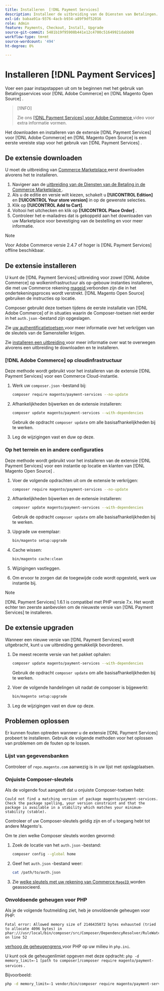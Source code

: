 ```yaml
---
title: Installeren  [!DNL Payment Services]
description: Installeer de uitbreiding van de Diensten van Betalingen.
exl-id: babaa91a-9376-4acb-b934-a89f9df52016
role: Admin
feature: Payments, Checkout, Install, Upgrade
source-git-commit: 5481b19f95908b441e12c4700c51649921dabb08
workflow-type: tm+mt
source-wordcount: '494'
ht-degree: 0%

---
```


# Installeren [!DNL Payment Services]

Voer een paar instapstappen uit om te beginnen met het gebruik van Betalingsservices voor [!DNL Adobe Commerce] en [!DNL Magento Open Source] .

>[!INFO]
>
> Zie ons [  [!DNL Payment Services]  voor Adobe Commerce ](https://experienceleague.adobe.com/en/docs/commerce-learn/tutorials/admin/adobe-commerce-services/configure-adobe-payment-services) video voor extra informatie vormen.

Het downloaden en installeren van de extensie [!DNL Payment Services] voor [!DNL Adobe Commerce] en [!DNL Magento Open Source] is een eerste vereiste stap voor het gebruik van [!DNL Payment Services] .

## De extensie downloaden

U moet de uitbreiding van [ Commerce Marketplace ](https://experienceleague.adobe.com/docs/commerce-admin/start/resources/commerce-marketplace.html) eerst downloaden alvorens het te installeren.

1. Navigeer aan de [ uitbreiding van de Diensten van de Betaling in de Commerce Marketplace ](https://commercemarketplace.adobe.com/magento-payment-services.html).
1. Als u de editie en versie wilt kiezen, schakelt u **[!UICONTROL Edition]** en **[!UICONTROL Your store version]** in op de gewenste selecties.
1. Klik op **[!UICONTROL Add to Cart]**.
1. Voltooi het uitchecken en klik op **[!UICONTROL Place Order]** .
1. Controleer het e-mailadres dat is gekoppeld aan het downloaden van uw Marketplace voor bevestiging van de bestelling en voor meer informatie.

>[!NOTE]
>
> Voor Adobe Commerce versie 2.4.7 of hoger is [!DNL Payment Services] offline beschikbaar.

## De extensie installeren

U kunt de [!DNL Payment Services] uitbreiding voor zowel [!DNL Adobe Commerce] op wolkeninfrastructuur als op-gebouw instanties installeren, die met uw Commerce rekening [ mageid ](https://developer.adobe.com/commerce/marketplace/guides/sellers/profile-information/#access-keys) verbonden zijn die in het ondertekeningsproces wordt verstrekt.
[!DNL Magento Open Source] gebruiken de instructies op locatie.

Composer gebruikt deze toetsen tijdens de eerste installatie van [!DNL Adobe Commerce] of in situaties waarin de Composer-toetsen niet eerder in het `auth.json` -bestand zijn opgeslagen.

Zie [ uw authentificatietoetsen ](https://devdocs.magento.com/guides/v2.4/install-gde/prereq/connect-auth.html) voor meer informatie over het verkrijgen van de sleutels van de Samensteller krijgen.

Zie [ installeren een uitbreiding ](https://devdocs.magento.com/guides/v2.4/install-gde/install/cli/extensions.html) voor meer informatie over wat te overwegen alvorens een uitbreiding te downloaden en te installeren.

### [!DNL Adobe Commerce] op cloudinfrastructuur

Deze methode wordt gebruikt voor het installeren van de extensie [!DNL Payment Services] voor een Commerce Cloud-instantie.

1. Werk uw `composer.json` -bestand bij:

   ```bash
   composer require magento/payment-services --no-update
   ```

1. Afhankelijkheden bijwerken en de extensie installeren:

   ```bash
   composer update magento/payment-services --with-dependencies
   ```

   Gebruik de opdracht `composer update` om alle basisafhankelijkheden bij te werken.

1. Leg de wijzigingen vast en duw op deze.

### Op het terrein en in andere configuraties

Deze methode wordt gebruikt voor het installeren van de extensie [!DNL Payment Services] voor een instantie op locatie en klanten van [!DNL Magento Open Source] .

1. Voer de volgende opdrachten uit om de extensie te verkrijgen:

   ```bash
   composer require magento/payment-services --no-update
   ```

1. Afhankelijkheden bijwerken en de extensie installeren:

   ```bash
   composer update magento/payment-services --with-dependencies
   ```

   Gebruik de opdracht `composer update` om alle basisafhankelijkheden bij te werken.

1. Upgrade uw exemplaar:

   ```bash
   bin/magento setup:upgrade
   ```

1. Cache wissen:

   ```bash
   bin/magento cache:clean
   ```

1. Wijzigingen vastleggen.
1. Om ervoor te zorgen dat de toegewijde code wordt opgesteld, werk uw instantie bij.

>[!NOTE]
>
> [!DNL Payment Services] 1.6.1 is compatibel met PHP versie 7.x. Het wordt echter ten zeerste aanbevolen om de nieuwste versie van [!DNL Payment Services] te installeren.

## De extensie upgraden

Wanneer een nieuwe versie van [!DNL Payment Services] wordt uitgebracht, kunt u uw uitbreiding gemakkelijk bevorderen.

1. De meest recente versie van het pakket ophalen:

   ```bash
   composer update magento/payment-services --with-dependencies
   ```

   Gebruik de opdracht `composer update` om alle basisafhankelijkheden bij te werken.

1. Voer de volgende handelingen uit nadat de composer is bijgewerkt:

   ```bash
   bin/magento setup:upgrade
   ```

1. Leg de wijzigingen vast en duw op deze.

## Problemen oplossen

Er kunnen fouten optreden wanneer u de extensie [!DNL Payment Services] probeert te installeren. Gebruik de volgende methoden voor het oplossen van problemen om de fouten op te lossen.

### Lijst van gegevensbanken

Controleer of `repo.magento.com` aanwezig is in uw lijst met opslagplaatsen.

### Onjuiste Composer-sleutels

Als de volgende fout aangeeft dat u onjuiste Composer-toetsen hebt:

```
Could not find a matching version of package magento/payment-services. Check the package spelling, your version constraint and that the package is available in a stability which matches your minimum-stability (stable).
```

Controleer of uw Composer-sleutels geldig zijn en of u toegang hebt tot andere Magento&#39;s.

Om te zien welke Composer sleutels worden gevormd:

1. Zoek de locatie van het `auth.json` -bestand:

   ```bash
   composer config --global home
   ```

1. Geef het `auth.json` -bestand weer:

   ```bash
   cat /path/to/auth.json
   ```

1. Zie [ welke sleutels met uw rekening van Commerce `MageID` ](https://devdocs.magento.com/guides/v2.4/install-gde/prereq/connect-auth.html) worden geassocieerd.

### Onvoldoende geheugen voor PHP

Als je de volgende foutmelding ziet, heb je onvoldoende geheugen voor PHP:

```
Fatal error: Allowed memory size of 2146435072 bytes exhausted (tried to allocate 4096 bytes) in phar:///usr/local/bin/composer/src/Composer/DependencyResolver/RuleWatchGraph.php on line 52
```

[ verhoog de geheugengrens ](https://devdocs.magento.com/cloud/project/magento-app-php-ini.html#increase-php-memory-limit) voor PHP op uw milieu in `php.ini`.

U kunt ook de geheugenlimiet opgeven met deze opdracht: `php -d memory_limit=-1 [path to composer]/composer require magento/payment-services` .

Bijvoorbeeld:

```bash
php -d memory_limit=-1 vendor/bin/composer require magento/payment-services
```
